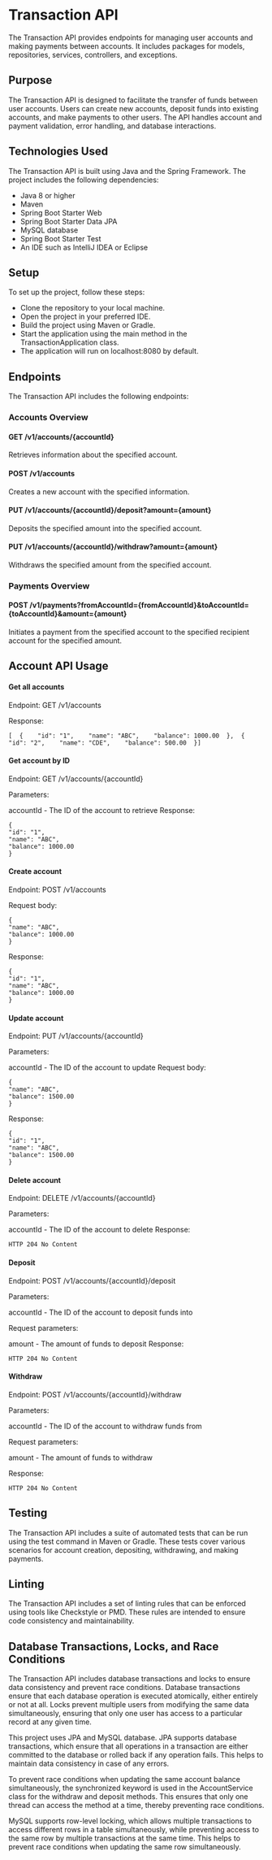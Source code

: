 # Transaction API
The Transaction API provides endpoints for managing user accounts and making payments between accounts. It includes packages for models, repositories, services, controllers, and exceptions.

## Purpose
The Transaction API is designed to facilitate the transfer of funds between user accounts. Users can create new accounts, deposit funds into existing accounts, and make payments to other users. The API handles account and payment validation, error handling, and database interactions.

## Technologies Used
The Transaction API is built using Java and the Spring Framework. The project includes the following dependencies:

* Java 8 or higher
* Maven 
* Spring Boot Starter Web
* Spring Boot Starter Data JPA
* MySQL database
* Spring Boot Starter Test
* An IDE such as IntelliJ IDEA or Eclipse

## Setup
To set up the project, follow these steps:

* Clone the repository to your local machine.
* Open the project in your preferred IDE.
* Build the project using Maven or Gradle.
* Start the application using the main method in the TransactionApplication class.
* The application will run on localhost:8080 by default.

## Endpoints
The Transaction API includes the following endpoints:

### Accounts Overview

#### GET /v1/accounts/{accountId} 
Retrieves information about the specified account.

#### POST /v1/accounts
Creates a new account with the specified information.

#### PUT /v1/accounts/{accountId}/deposit?amount={amount}
Deposits the specified amount into the specified account.

#### PUT /v1/accounts/{accountId}/withdraw?amount={amount}
Withdraws the specified amount from the specified account.

### Payments Overview

#### POST /v1/payments?fromAccountId={fromAccountId}&toAccountId={toAccountId}&amount={amount}
Initiates a payment from the specified account to the specified recipient account for the specified amount.

## Account API Usage

#### Get all accounts
Endpoint: GET /v1/accounts

Response:

```
[  {    "id": "1",    "name": "ABC",    "balance": 1000.00  },  {    "id": "2",    "name": "CDE",    "balance": 500.00  }]
```

#### Get account by ID
Endpoint: GET /v1/accounts/{accountId}

Parameters:

accountId - The ID of the account to retrieve
Response:
 ```
{
"id": "1",
"name": "ABC",
"balance": 1000.00
}
```

#### Create account
Endpoint: POST /v1/accounts

Request body:

```
{
"name": "ABC",
"balance": 1000.00
}
```

Response:
```
{
"id": "1",
"name": "ABC",
"balance": 1000.00
}
```

#### Update account
Endpoint: PUT /v1/accounts/{accountId}

Parameters:

accountId - The ID of the account to update
Request body:

```
{
"name": "ABC",
"balance": 1500.00
}
```

Response:
```
{
"id": "1",
"name": "ABC",
"balance": 1500.00
}
```

#### Delete account
Endpoint: DELETE /v1/accounts/{accountId}

Parameters:

accountId - The ID of the account to delete
Response:
```
HTTP 204 No Content
```

#### Deposit
Endpoint: POST /v1/accounts/{accountId}/deposit

Parameters:

accountId - The ID of the account to deposit funds into

Request parameters:

amount - The amount of funds to deposit
Response:
```
HTTP 204 No Content
```

#### Withdraw
Endpoint: POST /v1/accounts/{accountId}/withdraw

Parameters:

accountId - The ID of the account to withdraw funds from

Request parameters:

amount - The amount of funds to withdraw

Response:
```
HTTP 204 No Content
```

## Testing
The Transaction API includes a suite of automated tests that can be run using the test command in Maven or Gradle. These tests cover various scenarios for account creation, depositing, withdrawing, and making payments.

## Linting
The Transaction API includes a set of linting rules that can be enforced using tools like Checkstyle or PMD. These rules are intended to ensure code consistency and maintainability.

## Database Transactions, Locks, and Race Conditions
The Transaction API includes database transactions and locks to ensure data consistency and prevent race conditions. Database transactions ensure that each database operation is executed atomically, either entirely or not at all. Locks prevent multiple users from modifying the same data simultaneously, ensuring that only one user has access to a particular record at any given time.

This project uses JPA and MySQL database. JPA supports database transactions, which ensure that all operations in a transaction are either committed to the database or rolled back if any operation fails. This helps to maintain data consistency in case of any errors.

To prevent race conditions when updating the same account balance simultaneously, the synchronized keyword is used in the AccountService class for the withdraw and deposit methods. This ensures that only one thread can access the method at a time, thereby preventing race conditions.

MySQL supports row-level locking, which allows multiple transactions to access different rows in a table simultaneously, while preventing access to the same row by multiple transactions at the same time. This helps to prevent race conditions when updating the same row simultaneously.